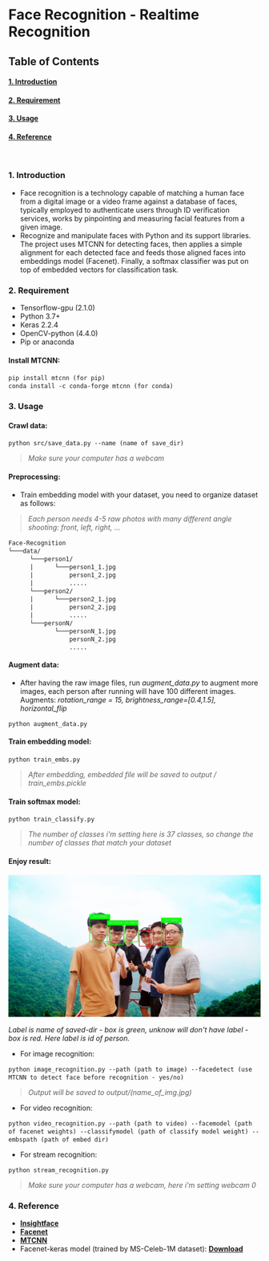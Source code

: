 # Face Recognition - Realtime Recognition
## Table of Contents  
#### [1. Introduction](#headers)
#### [2. Requirement](#requirement)   
#### [3. Usage](#usage) 
#### [4. Reference](#reference) 
<br>
<a name="headers"/>

### 1. Introduction
- Face recognition is a technology capable of matching a human face from a digital image or a video frame against a database of faces, typically employed to authenticate users through ID verification services, works by pinpointing and measuring facial features from a given image.
- Recognize and manipulate faces with Python and its support libraries.
The project uses MTCNN for detecting faces, then applies a simple alignment for each detected face and feeds those aligned faces into embeddings model (Facenet).
Finally, a softmax classifier was put on top of embedded vectors for classification task.

<a name="requirement"/>

### 2. Requirement
- Tensorflow-gpu (2.1.0)
- Python 3.7+
- Keras 2.2.4
- OpenCV-python (4.4.0)
- Pip or anaconda
#### Install MTCNN:
```
pip install mtcnn (for pip)
conda install -c conda-forge mtcnn (for conda)
```

<a name="usage"/>

### 3. Usage
#### Crawl data:
```
python src/save_data.py --name (name of save_dir)
```
> *Make sure your computer has a webcam*
#### Preprocessing:
- Train embedding model with your dataset, you need to organize dataset as follows:
> *Each person needs 4-5 raw photos with many different angle shooting: front, left, right, ...*
```
Face-Recognition
└───data/
      └───person1/
      |      └───person1_1.jpg
      |          person1_2.jpg
      |          .....
      └───person2/
      |      └───person2_1.jpg
      |          person2_2.jpg
      |          .....
      └───personN/
             └───personN_1.jpg
                 personN_2.jpg
                 .....
```
#### Augment data:
- After having the raw image files, run *augment_data.py* to augment more images, each person after running will have 100 different images. Augments: *rotation_range = 15, brightness_range=[0.4,1.5], horizontal_flip*
```
python augment_data.py
```
#### Train embedding model:
```
python train_embs.py
```
> *After embedding, embedded file will be saved to output / train_embs.pickle*
#### Train softmax model:
```
python train_classify.py
```
> *The number of classes i'm setting here is 37 classes, so change the number of classes that match your dataset*
#### Enjoy result:
<a href="https://github.com/manhminno/Face-Recognition/blob/master/output/1.jpg">
      <img alt="Qries" src="https://github.com/manhminno/Face-Recognition/blob/master/output/1.jpg">
</a>

*Label is name of saved-dir - box is green, unknow will don't have label - box is red. Here label is id of person.*
- For image recognition:
```
python image_recognition.py --path (path to image) --facedetect (use MTCNN to detect face before recognition - yes/no)
```
> *Output will be saved to output/(name_of_img.jpg)*
- For video recognition:
```
python video_recognition.py --path (path to video) --facemodel (path of facenet weights) --classifymodel (path of classify model weight) --embspath (path of embed dir)
```
- For stream recognition:
```
python stream_recognition.py
```
> *Make sure your computer has a webcam, here i'm setting webcam 0*

<a name="reference"/>

### 4. Reference
- <strong><a href="https://github.com/deepinsight/insightface">Insightface</a></strong>
- <strong><a href="https://github.com/davidsandberg/facenet">Facenet</a></strong>
- <strong><a href="https://github.com/timesler/facenet-pytorch/blob/master/models/mtcnn.py">MTCNN</a></strong>
- Facenet-keras model (trained by MS-Celeb-1M dataset): <strong><a href="https://drive.google.com/drive/folders/1pwQ3H4aJ8a6yyJHZkTwtjcL4wYWQb7bn">Download</a></strong>


